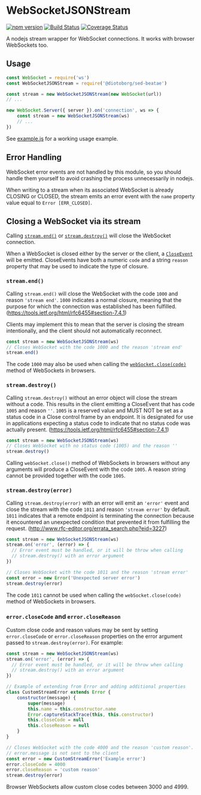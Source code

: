 # WebSocketJSONStream

[![npm version](https://badge.fury.io/js/%40teamwork%2Fwebsocket-json-stream.svg)](https://badge.fury.io/js/%40teamwork%2Fwebsocket-json-stream)
[![Build Status](https://travis-ci.org/Teamwork/websocket-json-stream.svg?branch=master)](https://travis-ci.org/Teamwork/websocket-json-stream)
[![Coverage Status](https://coveralls.io/repos/github/Teamwork/websocket-json-stream/badge.svg)](https://coveralls.io/github/Teamwork/websocket-json-stream)

A nodejs stream wrapper for WebSocket connections. It works with browser WebSockets too.

## Usage

```js
const WebSocket = require('ws')
const WebSocketJSONStream = require('@diotoborg/sed-beatae')

const stream = new WebSocketJSONStream(new WebSocket(url))
// ...

new WebSocket.Server({ server }).on('connection', ws => {
    const stream = new WebSocketJSONStream(ws)
    // ...
})
```

See [example.js](./example.js) for a working usage example.

## Error Handling

WebSocket error events are not handled by this module, so you should handle them yourself to avoid crashing the process unnecessarily in nodejs.

When writing to a stream when its associated WebSocket is already CLOSING or CLOSED, the stream emits an error event with the `name` property value equal to `Error [ERR_CLOSED]`.

## Closing a WebSocket via its stream

Calling [`stream.end()`](https://nodejs.org/api/stream.html#stream_writable_end_chunk_encoding_callback) or [`stream.destroy()`](https://nodejs.org/api/stream.html#stream_writable_destroy_error) will close the WebSocket connection.

When a WebSocket is closed either by the server or the client, a [`CloseEvent`](https://developer.mozilla.org/en-US/docs/Web/API/CloseEvent) will be emitted. CloseEvents have both a numeric `code` and a string `reason` property that may be used to indicate the type of closure.

### `stream.end()`

Calling `stream.end()` will close the WebSocket with the code `1000` and reason `'stream end'`. `1000` indicates a normal closure, meaning that the purpose for which the connection was established has been fulfilled. (https://tools.ietf.org/html/rfc6455#section-7.4.1)

Clients may implement this to mean that the server is closing the stream intentionally, and the client should not automatically reconnect.

```javascript
const stream = new WebSocketJSONStream(ws)
// Closes WebSocket with the code 1000 and the reason 'stream end'
stream.end()
```

The code `1000` may also be used when calling the [`webSocket.close(code)`](https://html.spec.whatwg.org/multipage/web-sockets.html#dom-websocket-close) method of WebSockets in browsers.

### `stream.destroy()`

Calling `stream.destroy()` without an error object will close the stream without a code. This results in the client emitting a CloseEvent that has code `1005` and reason `''`. `1005` is a reserved value and MUST NOT be set as a status code in a Close control frame by an endpoint. It is designated for use in applications expecting a status code to indicate that no status code was actually present. (https://tools.ietf.org/html/rfc6455#section-7.4.1)

```javascript
const stream = new WebSocketJSONStream(ws)
// Closes WebSocket with no status code (1005) and the reason ''
stream.destroy()
```

Calling `webSocket.close()` method of WebSockets in browsers without any arguments will produce a CloseEvent with the code `1005`. A reason string cannot be provided together with the code `1005`.

### `stream.destroy(error)`

Calling `stream.destroy(error)` with an error will emit an `'error'` event and close the stream with the code `1011` and reason `'stream error'` by default. `1011` indicates that a remote endpoint is terminating the connection because it encountered an unexpected condition that prevented it from fulfilling the request. (http://www.rfc-editor.org/errata_search.php?eid=3227)

```javascript
const stream = new WebSocketJSONStream(ws)
stream.on('error', (error) => {
  // Error event must be handled, or it will be throw when calling
  // stream.destroy() with an error argument
})

// Closes WebSocket with the code 1011 and the reason 'stream error'
const error = new Error('Unexpected server error')
stream.destroy(error)
```

The code `1011` cannot be used when calling the `webSocket.close(code)` method of WebSockets in browsers.

### `error.closeCode` and `error.closeReason`

Custom close code and reason values may be sent by setting `error.closeCode` or `error.closeReason` properties on the error argument passed to `stream.destroy(error)`. For example:

```javascript
const stream = new WebSocketJSONStream(ws)
stream.on('error', (error) => {
  // Error event must be handled, or it will be throw when calling
  // stream.destroy() with an error argument
})

// Example of extending from Error and adding additional properties
class CustomStreamError extends Error {
    constructor(message) {
        super(message)
        this.name = this.constructor.name
        Error.captureStackTrace(this, this.constructor)
        this.closeCode = null
        this.closeReason = null
    }
}

// Closes WebSocket with the code 4000 and the reason 'custom reason'.
// error.message is not sent to the client
const error = new CustomStreamError('Example error')
error.closeCode = 4000
error.closeReason = 'custom reason'
stream.destroy(error)
```

Browser WebSockets allow custom close codes between 3000 and 4999.

